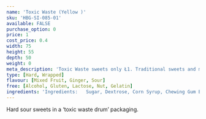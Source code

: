 ```yaml
---
name: 'Toxic Waste (Yellow )'
sku: 'HBG-SI-085-01'
available: FALSE
purchase_option: 0
price: 1
cost_price: 0.4
width: 75
height: 55
depth: 50
weight: 0
meta_description: 'Toxic Waste sweets only Ł1. Traditional sweets and more at Humbugs Confectionery Store. Specialists in satisfying your sweet tooth!'
type: [Hard, Wrapped]
flavour: [Mixed Fruit, Ginger, Sour]
free: [Alcohol, Gluten, Lactose, Nut, Gelatin]
ingredients: 'Ingredients:   Sugar, Dextrose, Corn Syrup, Chewing Gum Base, Citric Acid, Glycerine, Artificial Flavours, Confectionary Glaze (Shellac, Coconut Oil, Ethanol), Artificial Colours (Titanium Dioxide, Red 40%, Yellow 6%, Yellow 5%, Blue 1%), Sodium Bicarbonate, Silicon Dioxide, Arabic Gum, Tapioca Dextrin.'
---
```

Hard sour sweets in a ‘toxic waste drum’ packaging.